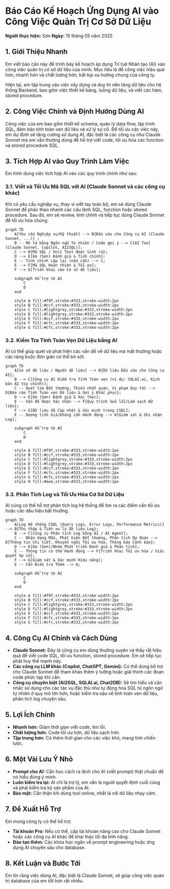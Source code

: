 # Báo Cáo Kế Hoạch Ứng Dụng AI vào Công Việc Quản Trị Cơ Sở Dữ Liệu

**Người thực hiện:** Sơn
**Ngày:** 15 tháng 05 năm 2025

## 1. Giới Thiệu Nhanh


Em viết báo cáo này để trình bày kế hoạch áp dụng Trí tuệ Nhân tạo (AI) vào công việc quản trị cơ sở dữ liệu của mình. Mục tiêu là để công việc hiệu quả hơn, nhanh hơn và chất lượng hơn, bắt kịp xu hướng chung của công ty.

Hiện tại, em tập trung vào việc xây dựng và duy trì nền tảng dữ liệu cho hệ thống Backend, bao gồm việc thiết kế bảng, luồng dữ liệu, và viết các hàm, stored procedure.

## 2. Công Việc Chính và Định Hướng Dùng AI

Công việc của em bao gồm thiết kế schema, quản lý data flow, lập trình SQL, đảm bảo tính toàn vẹn dữ liệu và xử lý sự cố. Để tối ưu các việc này, em dự định sẽ tăng cường sử dụng AI, đặc biệt là các công cụ như Claude Sonnet mà em vẫn thường dùng để hỗ trợ viết code, tối ưu hóa các function và stored procedure SQL.

## 3. Tích Hợp AI vào Quy Trình Làm Việc

Em hình dung việc tích hợp AI vào các quy trình chính như sau:

### 3.1. Viết và Tối Ưu Mã SQL với AI (Claude Sonnet và các công cụ khác)

Khi có yêu cầu nghiệp vụ, thay vì viết tay toàn bộ, em sẽ dùng Claude Sonnet để phác thảo nhanh các câu lệnh SQL, function hoặc stored procedure. Sau đó, em sẽ review, tinh chỉnh và tiếp tục dùng Claude Sonnet để tối ưu hóa chúng.

```mermaid
graph TD
    A[Yêu cầu Nghiệp vụ/Kỹ thuật] --> B{Đầu vào cho Công cụ AI (Claude Sonnet, ...)} ;
    B -- Mô tả bằng Ngôn ngữ Tự nhiên / Code gợi ý --> C[AI Tool (Claude Sonnet, Copilot, AI2SQL)];
    C --> D{Mã SQL / Unit Test được Sinh ra};
    D --> E[Em (Sơn) Đánh giá & Tinh chỉnh];
    E -- Tinh chỉnh Lặp lại (nếu cần) --> C;
    E --> F[Mã SQL Hoàn thiện & Tối ưu];
    F --> G[Triển khai vào Cơ sở dữ liệu];

    subgraph Hỗ trợ từ AI
        C
        D
    end

    style A fill:#f9f,stroke:#333,stroke-width:2px
    style B fill:#ccf,stroke:#333,stroke-width:2px
    style C fill:#lightgrey,stroke:#333,stroke-width:2px
    style D fill:#lightgrey,stroke:#333,stroke-width:2px
    style E fill:#ccf,stroke:#333,stroke-width:2px
    style F fill:#cfc,stroke:#333,stroke-width:2px
    style G fill:#cfc,stroke:#333,stroke-width:2px
```

### 3.2. Kiểm Tra Tính Toàn Vẹn Dữ Liệu bằng AI

AI có thể giúp quét và phát hiện các vấn đề về dữ liệu mà mắt thường hoặc các ràng buộc đơn giản có thể bỏ sót.

```mermaid
graph TD
    A[Cơ sở dữ liệu / Nguồn dữ liệu] --> B{Dữ liệu Đầu vào cho Công cụ AI};
    B --> C[Công cụ AI Kiểm tra Tính Toàn vẹn (ví dụ: SQLAI.ai, Kịch bản AI tùy chỉnh)];
    C -- Quét tìm Bất thường, Thiếu nhất quán, Vi phạm Quy tắc --> D{Báo cáo Tính Toàn vẹn Dữ liệu & Gợi ý Khắc phục};
    D --> E[Em (Sơn) Đánh giá & Xác thực];
    E -- Vấn đề được Xác nhận --> F{Quy trình Sửa lỗi/Làm sạch Dữ liệu};
    F --> G[Dữ liệu đã Cập nhật & Xác minh trong CSDL];
    E -- Dương tính Giả/Không cần Hành động --> H[Giám sát & Ghi nhận Log];

    subgraph Hỗ trợ từ AI
        C
        D
    end

    style A fill:#f9f,stroke:#333,stroke-width:2px
    style B fill:#ccf,stroke:#333,stroke-width:2px
    style C fill:#lightgrey,stroke:#333,stroke-width:2px
    style D fill:#lightgrey,stroke:#333,stroke-width:2px
    style E fill:#ccf,stroke:#333,stroke-width:2px
    style F fill:#cfc,stroke:#333,stroke-width:2px
    style G fill:#cfc,stroke:#333,stroke-width:2px
    style H fill:#eee,stroke:#333,stroke-width:2px
```

### 3.3. Phân Tích Log và Tối Ưu Hóa Cơ Sở Dữ Liệu

AI cũng có thể hỗ trợ phân tích log hệ thống để tìm ra các điểm cần tối ưu hoặc các dấu hiệu bất thường.

```mermaid
graph TD
    A[Log Hệ thống CSDL (Query Logs, Error Logs, Performance Metrics)] --> B{Thu thập & Tiền xử lý Dữ liệu Log};
    B --> C[Công cụ Phân tích Log bằng AI / AI Agent];
    C -- Nhận dạng Mẫu, Phát hiện Bất thường, Phân tích Dự đoán --> D{Thông tin Chi tiết, Khuyến nghị Tối ưu hóa, Thông báo Cảnh báo};
    D --> E[Em (Sơn)/Nhóm Phát triển Đánh giá & Phân tích];
    E -- Thông tin có thể Hành động --> F{Triển khai Tối ưu hóa / Giải quyết Sự cố};
    F --> G[Giám sát & Xác minh Hiệu năng];
    E -- Cần Điều tra Thêm --> A; 

    subgraph Hỗ trợ từ AI
        C
        D
    end

    style A fill:#f9f,stroke:#333,stroke-width:2px
    style B fill:#ccf,stroke:#333,stroke-width:2px
    style C fill:#lightgrey,stroke:#333,stroke-width:2px
    style D fill:#lightgrey,stroke:#333,stroke-width:2px
    style E fill:#ccf,stroke:#333,stroke-width:2px
    style F fill:#cfc,stroke:#333,stroke-width:2px
    style G fill:#cfc,stroke:#333,stroke-width:2px
```

## 4. Công Cụ AI Chính và Cách Dùng

*   **Claude Sonnet:** Đây là công cụ em dùng thường xuyên và thấy rất hiệu quả để viết code SQL, tối ưu function, stored procedure. Em sẽ tiếp tục phát huy thế mạnh này.
*   **Các công cụ LLM khác (Copilot, ChatGPT, Gemini):** Có thể dùng bổ trợ cho Claude Sonnet để tham khảo thêm ý tưởng hoặc giải thích các đoạn code phức tạp khi cần.
*   **Công cụ chuyên biệt (AI2SQL, SQLAI.ai, Chat2DB):** Sẽ tìm hiểu và cân nhắc sử dụng cho các tác vụ đặc thù như tự động hóa SQL từ ngôn ngữ tự nhiên ở quy mô lớn hơn, hoặc kiểm tra sâu về tính toàn vẹn dữ liệu, phân tích log chuyên sâu.

## 5. Lợi Ích Chính

*   **Nhanh hơn:** Giảm thời gian viết code, tìm lỗi.
*   **Chất lượng hơn:** Code tối ưu hơn, dữ liệu sạch hơn.
*   **Tập trung hơn:** Có thêm thời gian cho các việc khó, mang tính chiến lược.

## 6. Một Vài Lưu Ý Nhỏ

*   **Prompt cho AI:** Cần học cách ra lệnh cho AI (viết prompt) thật chuẩn để nó hiểu đúng ý mình.
*   **Luôn kiểm tra lại:** AI chỉ là trợ lý, em vẫn là người quyết định cuối cùng và phải kiểm tra kỹ sản phẩm của AI.
*   **Bảo mật:** Cẩn thận khi dùng tool online, nhất là với dữ liệu nhạy cảm.

## 7. Đề Xuất Hỗ Trợ

Em mong công ty có thể hỗ trợ:

*   **Tài khoản Pro:** Nếu có thể, cấp tài khoản nâng cao cho Claude Sonnet hoặc các công cụ AI khác để khai thác tối đa tính năng.
*   **Đào tạo thêm:** Các khóa học ngắn về prompt engineering hoặc ứng dụng AI chuyên sâu cho database.


## 8. Kết Luận và Bước Tới

Em tin rằng việc dùng AI, đặc biệt là Claude Sonnet, sẽ giúp công việc quản trị database của em tốt hơn rất nhiều. 
